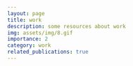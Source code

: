 ```yaml
---
layout: page
title: work
description: some resources about work
img: assets/img/8.gif
importance: 2
category: work
related_publications: true
---
```

